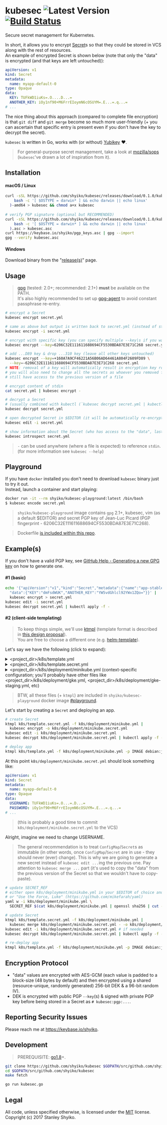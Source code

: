 # kubesec ![Latest Version](https://img.shields.io/badge/latest-WIP-blue.svg) [![Build Status](https://travis-ci.org/shyiko/kubesec.svg?branch=master)](https://travis-ci.org/shyiko/kubesec)

Secure secret management for Kubernetes.
  
In short, it allows you to encrypt [Secret](https://kubernetes.io/docs/concepts/configuration/secret/)s so that they could be stored in VCS along 
with the rest of resources.  
An example of encrypted Secret is shown below (note that only the "data" is encrypted (and that keys are left untouched)): 

```yml
apiVersion: v1
kind: Secret
metadata:
  name: myapp-default-0
type: Opaque
data:
  KEY: TUFkWD1iuKs=.O....D...=
  ANOTHER_KEY: iOy1nf90+M6FrrEIoymN6cOSUYM=.E...=.q...=
# ...  
```

The nice thing about this approach (compared to complete file encryption) is that `git diff` and `git merge` become
so much more user-friendly (+ you can ascertain that specific entry is present even if you don't have the key to decrypt the secret).

`kubesec` is written in Go, works with (or without) [Yubikey](https://www.yubico.com/) ❤. 

> For general-purpose secret management, take a look at [mozilla/sops](https://github.com/mozilla/sops) 
(`kubesec`'ve drawn a lot of inspiration from it). 

## Installation

#### macOS / Linux

```sh
curl -sSL https://github.com/shyiko/kubesec/releases/download/0.1.0/kubesec-0.1.0-$(
    bash -c '[ $OSTYPE = darwin* ] && echo darwin || echo linux'
  )-amd64 > kubesec && chmod a+x kubesec
    
# verify PGP signature (optional but RECOMMENDED)
curl -sSL https://github.com/shyiko/kubesec/releases/download/0.1.0/kubesec-0.1.0-$(
    bash -c '[ $OSTYPE = darwin* ] && echo darwin || echo linux'
  ).asc > kubesec.asc
curl https://keybase.io/shyiko/pgp_keys.asc | gpg --import
gpg --verify kubesec.asc
```  

#### Windows

Download binary from the "[release(s)](https://github.com/shyiko/kubesec/releases)" page.

## Usage

> [gpg](https://gnupg.org/) (tested: 2.0+; recommended: 2.1+) **must** be available on the PATH.   
It's also highly recommended to set up [gpg-agent](https://wiki.archlinux.org/index.php/GnuPG#gpg-agent) to avoid 
constant passphrase re-entry.    

```sh
# encrypt a Secret
kubesec encrypt secret.yml

# same as above but output is written back to secret.yml (instead of stdout)
kubesec encrypt -i secret.yml

# encrypt with specific key (you can specify multiple --key|s if you want)
kubesec encrypt --key=6206C32E111611688694CF5530BDA87E3E71C268 secret.yml

# add ...D89 key & drop ...310 key (leave all other keys untouched)
kubesec encrypt --key=+160A7A9CF46221A56B06AD64461A804F2609FD89 \
  --key=-6206C32E111611688694CF5530BDA87E3E71C268 secret.yml
# NOTE: removal of a key will automatically result in encryption key rotation
# you will also need to change all the secrets as whoever you removed from the chain of trust might 
# still have access to the previous version of a file   

# encrypt content of stdin
cat secret.yml | kubesec encrypt -

# decrypt a Secret 
# (usually combined with kubectl (`kubesec decrypt secret.yml | kubectl apply -f -`))
kubesec decrypt secret.yml 

# open decrypted Secret in $EDITOR (it will be automatically re-encrypted upon save)
kubesec edit -i secret.yml

# show information about the Secret (who has access to the "data", last modification date, etc)
kubesec introspect secret.yml
```

> `-` can be used anywhere (where a file is expected) to reference `stdin`.  
> (for more information see `kubesec --help`)

## Playground

If you have `docker` installed you don't need to download `kubesec` binary just to try it out.  
Instead, launch a container and start playing: 

```sh
docker run -it --rm shyiko/kubesec-playground:latest /bin/bash
$ kubesec encode secret.yml
```

> `shyiko/kubesec-playground` image contains `gpg` 2.1+, kubesec, vim (as a default $EDITOR) and 
  secret PGP key of Jean-Luc Picard (PGP fingerprint - 6206C32E111611688694CF5530BDA87E3E71C268). 

> Dockerfile [is included within this repo](kubesec-playground.dockerfile).

## Example(s)
 
If you don't have a valid PGP key, see [GitHub Help - Generating a new GPG key](https://help.github.com/articles/generating-a-new-gpg-key/#platform-linux) on 
how to generate one. 
 
#### #1 (basic)

```sh
echo '{"apiVersion":"v1","kind":"Secret","metadata":{"name":"app-stable-0"},"type":"Opaque",
  "data":{"KEY":"dmFsdWUK","ANOTHER_KEY":"YW5vdGhlcl92YWx1ZQo="}}' | 
  kubesec encrypt > secret.yml
kubesec edit -i secret.yml  
kubesec decrypt secret.yml | kubectl apply -f - 
```

#### #2 (client-side templating)

> To keep things simple, we'll use [ktmpl](https://github.com/InQuicker/ktmpl) (template format is described in [this design proposal](https://github.com/kubernetes/community/blob/master/contributors/design-proposals/templates.md)).  
You are free to choose a different one (e.g. [helm-template](https://github.com/technosophos/helm-template)). 

Let's say we have the following (click to expand):

<details>
  <summary>&lt;project_dir&gt;/k8s/template.yml</summary>
  
```yml
# snippet:k8s/template.yml
apiVersion: v1
kind: Template
metadata:
  name: template
objects:
- apiVersion: v1
  kind: Pod
  metadata:
    name: $(NAME)-$(INSTANCE)
    labels: 
      app: $(NAME)
      instance: $(INSTANCE)
  type: Opaque
  spec:
    containers:
    - name: $(NAME)
      image: $(IMAGE)
      imagePullPolicy: $(IMAGE_PULL_POLICY)
      env:
      - name: USERNAME
        valueFrom: {secretKeyRef: {name: $(NAME)-$(INSTANCE)-$(SECRET_REF), key: USERNAME}}    
      - name: PASSWORD
        valueFrom: {secretKeyRef: {name: $(NAME)-$(INSTANCE)-$(SECRET_REF), key: PASSWORD}}
      command: ["printenv"]
      args: ["USERNAME"]
parameters:
- name: NAME
  description: Application name
  required: true
  parameterType: string
- name: INSTANCE
  description: >
    Instance ID (used to distinguish between multiple instances (stable, canary, etc.) of the same 
    app within the same namespace)
  value: default
  required: true
  parameterType: string
- name: SECRET_REF
  description: > 
    Unique secret identifier (in can be anything, like a monotonic counter or a SHA-2 of the 
    previous SECRET_REF) (used to distinguish between different versions of the same secret)
  required: true
  parameterType: string  
- name: IMAGE
  description: image (e.g. debian:jessie)
  required: true
  parameterType: string
- name: IMAGE_PULL_POLICY
  description: Image Pull Policy (e.g. IfNotPresent, Always, etc)
  value: IfNotPresent
  required: true
  parameterType: string
```

</details>
<details>
  <summary>&lt;project_dir&gt;/k8s/template.secret.yml</summary>
  
```yml
# snippet:k8s/template.secret.yml
apiVersion: v1
kind: Template
metadata:
  name: template.secret
objects:
- apiVersion: v1
  kind: Secret
  metadata:
    name: $(NAME)-$(INSTANCE)-$(SECRET_REF)
  type: Opaque
  data:
    USERNAME: ""
    PASSWORD: ""
parameters:
- name: NAME
  description: Application name
  required: true
  parameterType: string
- name: INSTANCE
  description: >
    Instance ID (used to distinguish between multiple instances (stable, canary, etc.) of the same 
    app within the same namespace)
  value: default
  required: true
  parameterType: string
- name: SECRET_REF
  description: > 
    Unique secret identifier (in can be anything, like a monotonic counter or a SHA-2 of the 
    previous SECRET_REF) (used to distinguish between different versions of the same secret)
  required: true
  parameterType: string
```

</details>
<details>
  <summary>&lt;project_dir&gt;/k8s/deployment/minikube.yml (context-specific configuration; you'll probably have other files like 
           &lt;project_dir&gt;/k8s/deployment/gke.yml, &lt;project_dir&gt;/k8s/deployment/gke-staging.yml, etc)</summary>
           
```yml
# snippet:k8s/deployment/minikube.yml
NAME: myapp
SECRET_REF: "0"
```

</details>

> BTW, all these files (+ `ktmpl`) are included in `shyiko/kubesec-playground` docker image [#playground](#playground).

Let's start by creating a `Secret` and deploying an app.

```sh
# create Secret
ktmpl k8s/template.secret.yml -f k8s/deployment/minikube.yml | 
  kubesec encrypt -o k8s/deployment/minikube.secret.yml
kubesec edit -i k8s/deployment/minikube.secret.yml
kubesec decrypt k8s/deployment/minikube.secret.yml | kubectl apply -f -

# deploy app
ktmpl k8s/template.yml -f k8s/deployment/minikube.yml -p IMAGE debian:jessie | kubectl apply -f -
```

At this point `k8s/deployment/minikube.secret.yml` should look something like:  

```yml
apiVersion: v1
kind: Secret
metadata:
  name: myapp-default-0
type: Opaque
data:
  USERNAME: TUFkWD1iuKs=.O...=.D...=
  PASSWORD: iOy1nf90+M6FrrEIoymN6cOSUYM=.E...=.q...=
# ...  
```    
> (this is probably a good time to commit `k8s/deployment/minikube.secret.yml` to the VCS)

Alright, imagine we need to change USERNAME.   

> The general recommendation is to treat `ConfigMap`/`Secret`s as immutable 
(in other words, once `ConfigMap`/`Secret` are in use - they should never (ever) change). 
This is why we are going to generate a new secret instead of `kubesec edit ...`ing the previous one.
Pay attention to `kubesec merge ...` part (it's used to copy the "data" from the previous version of the Secret so that we wouldn't have 
to copy-paste).
 
```sh
# update SECRET_REF
# either open k8s/deployment/minikube.yml in your $EDITOR of choice and make the change manually
# or "Use the Force, Luke" (https://github.com/mikefarah/yaml)
yaml w -i k8s/deployment/minikube.yml \
  SECRET_REF $(cat k8s/deployment/minikube.yml | openssl sha256 | cut -d\  -f2 | cut -c 1-32) 

# update Secret
ktmpl k8s/template.secret.yml -f k8s/deployment/minikube.yml |
  kubesec merge k8s/deployment/minikube.secret.yml - -o k8s/deployment/minikube.secret.yml 
kubesec edit -i k8s/deployment/minikube.secret.yml # if needed
kubesec decrypt k8s/deployment/minikube.secret.yml | kubectl apply -f -

# re-deploy app
ktmpl k8s/template.yml -f k8s/deployment/minikube.yml -p IMAGE debian:jessie | kubectl apply -f -
```

## Encryption Protocol

- "data" values are encrypted with AES-GCM 
(each value is padded to a block-size (48 bytes by default) and then encrypted using a shared (resource-unique, randomly generated) 256-bit DEK & a 96-bit random IV).
- DEK is encrypted with public PGP `--key`(s) & signed with private PGP key before being stored in a Secret as `# kubesec:pgp:...`.

## Reporting Security Issues

Please reach me at https://keybase.io/shyiko. 

## Development

> PREREQUISITE: [go1.8](https://golang.org/dl/)+.

```sh
git clone https://github.com/shyiko/kubesec $GOPATH/src/github.com/shyiko/kubesec 
cd $GOPATH/src/github.com/shyiko/kubesec
make fetch

go run kubesec.go
```

## Legal

All code, unless specified otherwise, is licensed under the [MIT](https://opensource.org/licenses/MIT) license.  
Copyright (c) 2017 Stanley Shyiko.
